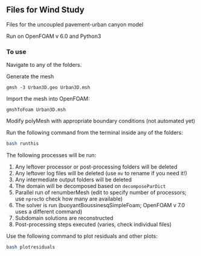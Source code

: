 ## Files for Wind Study

Files for the uncoupled pavement-urban canyon model

Run on OpenFOAM v 6.0 and Python3

### To use 
Navigate to any of the folders.

Generate the mesh

```
gmsh -3 Urban3D.geo Urban3D.msh
```

Import the mesh into OpenFOAM:

```
gmshToFoam Urban3D.msh
```
Modify polyMesh with appropriate boundary conditions (not automated yet)

Run the following command from the terminal inside any of the folders:

```bash
bash runthis
```

The following processes will be run:

1. Any leftover processor or post-processing folders will be deleted
2. Any leftover log files will be deleted (use `mv` to rename if you need it!)
3. Any intermediate output folders will be deleted
4. The domain will be decomposed based on `decomposeParDict`
5. Parallel run of renumberMesh (edit to specify number of processors; use `nproc`to check how many are available)
6. The solver is run (buoyantBoussinesqSimpleFoam; OpenFOAM v 7.0 uses a different command)
7. Subdomain solutions are reconstructed 
8. Post-processing steps executed (varies, check individual files)

Use the following command to plot residuals and other plots:

```bash
bash plotresiduals
```
